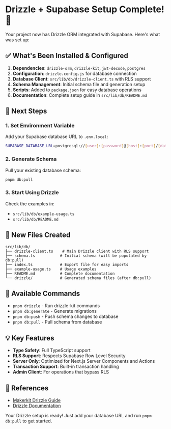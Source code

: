 # Drizzle + Supabase Setup Complete! 🎉

Your project now has Drizzle ORM integrated with Supabase. Here's what was set up:

## ✅ What's Been Installed & Configured

1. **Dependencies**: `drizzle-orm`, `drizzle-kit`, `jwt-decode`, `postgres`
2. **Configuration**: `drizzle.config.js` for database connection
3. **Database Client**: `src/lib/db/drizzle-client.ts` with RLS support
4. **Schema Management**: Initial schema file and generation setup
5. **Scripts**: Added to `package.json` for easy database operations
6. **Documentation**: Complete setup guide in `src/lib/db/README.md`

## 🚀 Next Steps

### 1. Set Environment Variable
Add your Supabase database URL to `.env.local`:
```bash
SUPABASE_DATABASE_URL=postgresql://[user]:[password]@[host]:[port]/[database]
```

### 2. Generate Schema
Pull your existing database schema:
```bash
pnpm db:pull
```

### 3. Start Using Drizzle
Check the examples in:
- `src/lib/db/example-usage.ts`
- `src/lib/db/README.md`

## 📁 New Files Created

```
src/lib/db/
├── drizzle-client.ts    # Main Drizzle client with RLS support
├── schema.ts           # Initial schema (will be populated by db:pull)
├── index.ts            # Export file for easy imports
├── example-usage.ts    # Usage examples
├── README.md           # Complete documentation
└── drizzle/            # Generated schema files (after db:pull)
```

## 🔧 Available Commands

- `pnpm drizzle` - Run drizzle-kit commands
- `pnpm db:generate` - Generate migrations
- `pnpm db:push` - Push schema changes to database
- `pnpm db:pull` - Pull schema from database

## 💡 Key Features

- **Type Safety**: Full TypeScript support
- **RLS Support**: Respects Supabase Row Level Security
- **Server Only**: Optimized for Next.js Server Components and Actions
- **Transaction Support**: Built-in transaction handling
- **Admin Client**: For operations that bypass RLS

## 🔗 References

- [Makerkit Drizzle Guide](https://makerkit.dev/docs/next-supabase-turbo/recipes/drizzle-supabase)
- [Drizzle Documentation](https://orm.drizzle.team/)

Your Drizzle setup is ready! Just add your database URL and run `pnpm db:pull` to get started. 